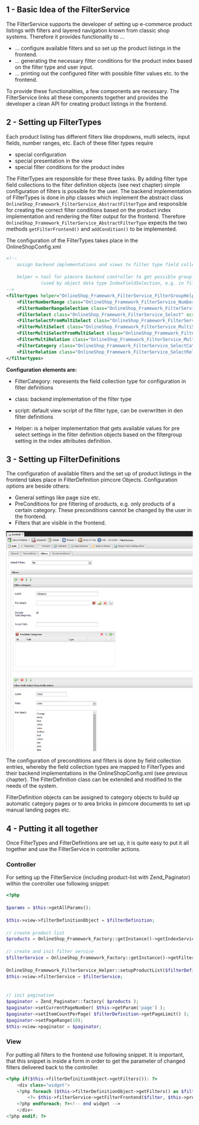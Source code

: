 ## 1 - Basic Idea of the FilterService
The FilterService supports the developer of setting up e-commerce product listings with filters and layered navigation known from classic shop systems. Therefore it provides functionality to ...
- ... configure available filters and so set up the product listings in the frontend.
- ... generating the necessary filter conditions for the product index based on the filter type and user input. 
- ... printing out the configured filter with possible filter values etc. to the frontend. 

To provide these functionalities, a few components are necessary. The FilterService links all these components together and provides the developer a clean API for creating product listings in the frontend. 


## 2 - Setting up FilterTypes
Each product listing has different filters like dropdowns, multi selects, input fields, number ranges, etc. Each of these filter types require
- special configuration
- special presentation in the view
- special filter conditions for the product index

The FilterTypes are responsible for these three tasks. By adding filter type field collections to the filter definition objects (see next chapter) simple configuration of filters is possible for the user. The backend implementation of FilterTypes is done in php classes which implement the abstract class ```OnlineShop_Framework_FilterService_AbstractFilterType``` and responsible for creating the correct filter conditions based on the product index implementation and rendering the filter output for the frontend. Therefore ```OnlineShop_Framework_FilterService_AbstractFilterType``` expects the two methods ```getFilterFrontend()``` and ```addCondition()``` to be implemented. 


The configuration of the FilterTypes takes place in the OnlineShopConfig.xml
```xml
<!--
	assign backend implementations and views to filter type field collections

	helper = tool for pimcore backend controller to get possible group by values for a certain field
			 (used by object data type IndexFieldSelection, e.g. in filter definitions)
-->
<filtertypes helper="OnlineShop_Framework_FilterService_FilterGroupHelper">
	<FilterNumberRange class="OnlineShop_Framework_FilterService_NumberRange" script="/shop/filters/range.php"/>
	<FilterNumberRangeSelection class="OnlineShop_Framework_FilterService_NumberRangeSelection" script="/shop/filters/numberrange.php"/>
	<FilterSelect class="OnlineShop_Framework_FilterService_Select" script="/shop/filters/select.php"/>
	<FilterSelectFromMultiSelect class="OnlineShop_Framework_FilterService_SelectFromMultiSelect" script="/shop/filters/select.php"/>
	<FilterMultiSelect class="OnlineShop_Framework_FilterService_MultiSelect" script="/shop/filters/multiselect.php"/>
	<FilterMultiSelectFromMultiSelect class="OnlineShop_Framework_FilterService_MultiSelectFromMultiSelect" script="/shop/filters/multiselect.php"/>
	<FilterMultiRelation class="OnlineShop_Framework_FilterService_MultiSelectRelation" script="/shop/filters/multiselect-relation.php"/>
	<FilterCategory class="OnlineShop_Framework_FilterService_SelectCategory" script="/shop/filters/select_category.php"/>
	<FilterRelation class="OnlineShop_Framework_FilterService_SelectRelation" script="/shop/filters/object_relation.php"/>
</filtertypes>
```


**Configuration elements are:**
- FilterCategory: represents the field collection type for configuration in filter definitions
- class: backend implementation of the filter type
- script: default view script of the filter type, can be overwritten in den filter definitions

- Helper: is a helper implementation that gets available values for pre select settings in the filter definition objects based on the filtergroup setting in the index attributes definition. 


## 3 - Setting up FilterDefinitions
The configuration of available filters and the set up of product listings in the frontend takes place in FilterDefinition pimcore Objects. Configuration options are beside others: 
- General settings like page size etc. 
- PreConditions for pre filtering of products, e.g. only products of a certain category. These preconditions cannot be changed by the user in the frontend. 
- Filters that are visible in the frontend. 

![filterdefinition](images/filterdefinitions.png)


The configuration of preconditions and filters is done by field collection entries, whereby the field collection types are mapped to FilterTypes and their backend implementations in the OnlineShopConfig.xml (see previous chapter). The FilterDefinition class can be extended and modified to the needs of the system. 

FilterDefinition objects can be assigned to category objects to build up automatic category pages or to area bricks in pimcore documents to set up manual landing pages etc. 


## 4 - Putting it all together
Once FilterTypes and FilterDefinitions are set up, it is quite easy to put it all together and use the FilterService in controller actions. 
 
### Controller
For setting up the FilterService (including product-list with Zend_Paginator) within the controller use following snippet: 
```php 
<?php 

$params = $this->getAllParams();

$this->view->filterDefinitionObject = $filterDefinition;

// create product list
$products = OnlineShop_Framework_Factory::getInstance()->getIndexService()->getProductListForCurrentTenant();

// create and init filter service
$filterService = OnlineShop_Framework_Factory::getInstance()->getFilterService($this->view);

OnlineShop_Framework_FilterService_Helper::setupProductList($filterDefinition, $products, $params, $this->view, $filterService, true);
$this->view->filterService = $filterService;


// init pagination
$paginator = Zend_Paginator::factory( $products );
$paginator->setCurrentPageNumber( $this->getParam('page') );
$paginator->setItemCountPerPage( $filterDefinition->getPageLimit() );
$paginator->setPageRange(10);
$this->view->paginator = $paginator;

```

### View
For putting all filters to the frontend use following snippet. It is important, that this snippet is inside a form in order to get the parameter of changed filters delivered back to the controller. 

```php
<?php if($this->filterDefinitionObject->getFilters()): ?>
	<div class="widget">
	<?php foreach ($this->filterDefinitionObject->getFilters() as $filter): ?>
		<?= $this->filterService->getFilterFrontend($filter, $this->products, $this->currentFilter);?>
	<?php endforeach; ?><!-- end widget -->
	</div>
<?php endif; ?>
```
